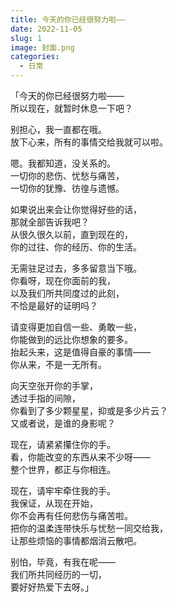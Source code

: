 ```yaml
---
title: 今天的你已经很努力啦——
date: 2022-11-05
slug: 1
image: 封面.png
categories:
  - 日常
---
```


「今天的你已经很努力啦——  
所以现在，就暂时休息一下吧？

别担心，我一直都在哦。  
放下心来，所有的事情交给我就可以啦。

嗯。我都知道，没关系的。  
一切你的悲伤、忧愁与痛苦，  
一切你的犹豫、彷徨与遗憾。

如果说出来会让你觉得好些的话，  
那就全部告诉我吧？  
从很久很久以前，直到现在的，  
你的过往、你的经历、你的生活。

无需驻足过去，多多留意当下哦。  
你看呀，现在你面前的我，  
以及我们所共同度过的此刻，  
不恰是最好的证明吗？

请变得更加自信一些、勇敢一些，  
你能做到的远比你想象的要多。  
抬起头来，这是值得自豪的事情——  
你从来，不是一无所有。

向天空张开你的手掌，  
透过手指的间隙，  
你看到了多少颗星星，抑或是多少片云？  
又或者说，是谁的身影呢？

现在，请紧紧攥住你的手。  
看，你能改变的东西从来不少呀——  
整个世界，都正与你相连。

现在，请牢牢牵住我的手。  
我保证，从现在开始，  
你不会再有任何悲伤与痛苦啦。  
把你的温柔连带快乐与忧愁一同交给我，  
让那些烦恼的事情都烟消云散吧。

别怕，毕竟，有我在呢——  
我们所共同经历的一切，  
要好好热爱下去呀。」